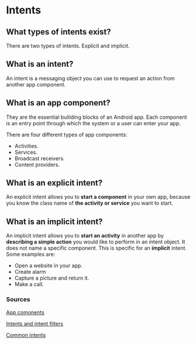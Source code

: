 # Intents

## What types of intents exist?

There are two types of intents. Explicit and implicit.

## What is an intent?

An intent is a messaging object you can use to request an action from another app component.

## What is an app component?

They are the essential builiding blocks of an Android app. Each component is an entry point through which the system or a user can enter your app.

There are four different types of app components:

* Activities.
* Services.
* Broadcast receivers.
* Content providers.

## What is an explicit intent?

An explicit intent allows you to **start a component** in your own app, because you know the class name of **the activity or service** you want to start.

## What is an implicit intent?

An implicit intent allows you to **start an activity** in another app by **describing a simple action** you would like to perform in an intent object. It does not name a specific component. This is specific for an **implicit** intent. Some examples are:

* Open a website in your app.
* Create alarm
* Capture a picture and return it.
* Make a call. 

### Sources

[App comonents](https://developer.android.com/guide/components/fundamentals.html\#Components)

[Intents and intent filters](https://developer.android.com/guide/components/intents-filters.html)

[Common intents](https://developer.android.com/guide/components/intents-common.html\#Music)

